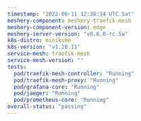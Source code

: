 ```yaml
---
timestamp: "2022-06-11 12:38:14 UTC Sat"
meshery-component: meshery-traefik-mesh
meshery-component-version: edge
meshery-server-version: "v0.6.0-rc.5w"
k8s-distro: minikube
k8s-version: "v1.20.11"
service-mesh: traefik-mesh
service-mesh-version: ""
tests:
  pod/traefik-mesh-controller: "Running"
  pod/traefik-mesh-proxy: "Running"
  pod/grafana-core: "Running"
  pod/jaeger: "Running"
  pod/prometheus-core: "Running"
overall-status: "passing"
---
```

